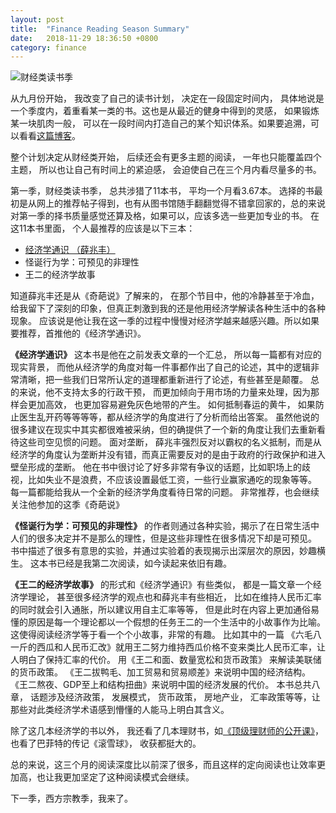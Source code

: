 ```yaml
---
layout: post
title:  "Finance Reading Season Summary"
date:   2018-11-29 18:36:50 +0800
category: finance
---
```

![财经类读书季](https://timgsa.baidu.com/timg?image&quality=80&size=b9999_10000&sec=1543497989100&di=598e02185b764a5f7653a524c2da7894&imgtype=0&src=http%3A%2F%2Fimgsrc.baidu.com%2Fimgad%2Fpic%2Fitem%2Fa8773912b31bb051fa747b053d7adab44aede04f.jpg)


从九月份开始， 我改变了自己的读书计划， 决定在一段固定时间内， 具体地说是一个季度内，着重看某一类的书。这也是从最近的健身中得到的灵感， 如果锻炼某一块肌肉一般， 可以在一段时间内打造自己的某个知识体系。如果要追溯，可以看看[这篇博客](https://hicalvin.github.io/reading/2018/09/01/plan-of-reading.html)。 

整个计划决定从财经类开始， 后续还会有更多主题的阅读， 一年也只能覆盖四个主题， 所以也让自己有时间上的紧迫感， 会迫使自己在三个月内看尽量多的书。

第一季，财经类读书季， 总共涉猎了11本书， 平均一个月看3.67本。 选择的书最初是从网上的推荐帖子得到，也有从图书馆随手翻翻觉得不错拿回家的，总的来说对第一季的择书质量感觉还算及格，如果可以，应该多选一些更加专业的书。 在这11本书里面， 个人最推荐的应该是以下三本：

- [经济学通识 （薛兆丰）](https://hicalvin.github.io/finance/2018/11/05/economics_general.html)
- 怪诞行为学：可预见的非理性
- 王二的经济学故事

知道薛兆丰还是从《奇葩说》了解来的， 在那个节目中，他的冷静甚至于冷血，给我留下了深刻的印象，但真正刺激到我的还是他用经济学解读各种生活中的各种现象。 应该说是他让我在这一季的过程中慢慢对经济学越来越感兴趣。所以如果要推荐，首推他的《经济学通识》。 

**《经济学通识》** 这本书是他在之前发表文章的一个汇总， 所以每一篇都有对应的现实背景， 而他从经济学的角度对每一件事都作出了自己的论述，其中的逻辑非常清晰，把一些我们日常所认定的道理都重新进行了论述，有些甚至是颠覆。 总的来说，他不支持太多的行政干预， 而更加倾向于用市场的力量来处理，因为那样会更加高效， 也更加容易避免灰色地带的产生。 如何抵制春运的黄牛， 如果防止医生乱开药等等等等，都从经济学的角度进行了分析而给出答案。 虽然他说的很多建议在现实中其实都很难被采纳，但的确提供了一个新的角度让我们去重新看待这些司空见惯的问题。 面对垄断， 薛兆丰强烈反对以霸权的名义抵制，而是从经济学的角度认为垄断并没有错，而真正需要反对的是由于政府的行政保护和进入壁垒形成的垄断。 他在书中很讨论了好多非常有争议的话题，比如职场上的歧视，比如失业不是浪费，不应该设置最低工资，一些行业赢家通吃的现象等等。 每一篇都能给我从一个全新的经济学角度看待日常的问题。 非常推荐，也会继续关注他参加的这季《奇葩说》

**《怪诞行为学：可预见的非理性》** 的作者则通过各种实验，揭示了在日常生活中人们的很多决定并不是那么的理性，但是这些非理性在很多情况下却是可预见。 书中描述了很多有意思的实验，并通过实验着的表现揭示出深层次的原因，妙趣横生。 这本书已经是我第二次阅读，如今读起来依旧有趣。 

**《王二的经济学故事》** 的形式和《经济学通识》有些类似， 都是一篇文章一个经济学理论， 甚至很多经济学的观点也和薛兆丰有些相近， 比如在维持人民币汇率的同时就会引入通胀，所以建议用自主汇率等等， 但是此时在内容上更加通俗易懂的原因是每一个理论都以一个假想的任务王二的一个生活中的小故事作为比喻。 这使得阅读经济学等于看一个个小故事，非常的有趣。 比如其中的一篇 《六毛八一斤的西瓜和人民币汇改》就用王二努力维持西瓜价格不变来类比人民币汇率，让人明白了保持汇率的代价。 用《王二和面、数量宽松和货币政策》 来解读美联储的货币政策。 《王二拔鸭毛、加工贸易和贸易顺差》来说明中国的经济结构。 《王二熬夜、GDP至上和结构扭曲》来说明中国的经济发展的代价。 本书总共八章， 话题涉及经济政策， 发展模式， 货币政策， 房地产业， 汇率政策等等，让那些对此类经济学术语感到懵懂的人能马上明白其含义。 

除了这几本经济学的书以外， 我还看了几本理财书，如[《顶级理财师的公开课》](https://hicalvin.github.io/finance/2018/09/17/let-money-talk.html)，也看了巴菲特的传记《滚雪球》， 收获都挺大的。 

总的来说，这三个月的阅读深度比以前深了很多，而且这样的定向阅读也让效率更加高，也让我更加坚定了这种阅读模式会继续。

下一季，西方宗教季，我来了。 

